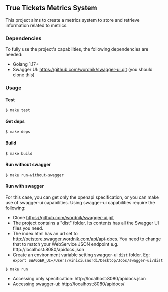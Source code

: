 ## True Tickets  Metrics System

This project aims to create a metrics system to store and retrieve information related to metrics.

### Dependencies

To fully use the project's capabilities, the following dependencies are needed:

- Golang 1.17+
- Swagger UI: https://github.com/wordnik/swagger-ui.git (you should clone this)

### Usage

#### Test

```
$ make test
```

#### Get deps

```
$ make deps
```

#### Build

```
$ make build
```

#### Run without swagger

```
$ make run-without-swagger
```

#### Run with swagger

For this case, you can get only the openapi specification, or you can make use of swagger-ui capabilities. Using swagger-ui capabilities require the following:

- Clone https://github.com/wordnik/swagger-ui.git
- The project contains a "dist" folder. Its contents has all the Swagger UI files you need.
- The index.html has an url set to http://petstore.swagger.wordnik.com/api/api-docs. You need to change that to match your WebService JSON endpoint e.g. http://localhost:8080/apidocs.json
- Create an environment variable setting swagger-ui `dist` folder. Eg: `export SWAGGER_UI=/Users/viniciusnordi/Desktop/Jobs/swagger-ui/dist`


```
$ make run 
```

- Accessing only specification: http://localhost:8080/apidocs.json
- Accessing swagger-ui: http://localhost:8080/apidocs/